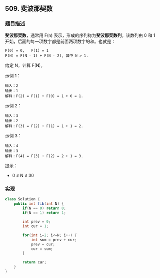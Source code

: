 
## 509. 斐波那契数

### 题目描述

**斐波那契数**，通常用 F(n) 表示，形成的序列称为**斐波那契数列**。该数列由 0 和 1 开始，后面的每一项数字都是前面两项数字的和。也就是：

    F(0) = 0,   F(1) = 1
    F(N) = F(N - 1) + F(N - 2), 其中 N > 1.
给定 N，计算 F(N)。

示例 1：

    输入：2
    输出：1
    解释：F(2) = F(1) + F(0) = 1 + 0 = 1.

示例 2：

    输入：3
    输出：2
    解释：F(3) = F(2) + F(1) = 1 + 1 = 2.

示例 3：
    
    输入：4
    输出：3
    解释：F(4) = F(3) + F(2) = 2 + 1 = 3.
 

提示：

-  0 ≤ N ≤ 30

### 实现

```java
class Solution {
    public int fib(int N) {
        if(N == 0) return 0;
        if(N == 1) return 1;
        
        int prev = 0;
        int cur = 1;
        
        for(int i=2; i<=N; i++) {
            int sum = prev + cur;
            prev = cur;
            cur = sum;
        }
        
        return cur;
    }
}
```
